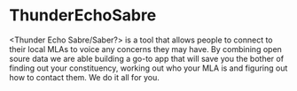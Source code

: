 # ThunderEchoSabre

<Thunder Echo Sabre/Saber?> is a tool that allows people to connect to their local MLAs to voice any
concerns they may have. By combining open soure data we are able building a go-to app that will
save you the bother of finding out your constituency, working out who your MLA is and figuring out
how to contact them. We do it all for you.
